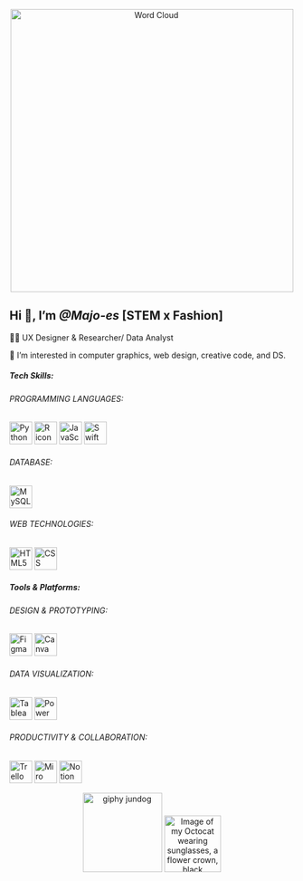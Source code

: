 <!-- <div align="center">
    <p>
     <img src= "https://github.com/Majo-es/Majo-es/assets/43044338/04a13209-35f6-4d6f-a675-33f0d1950ffe.png" alt="Hello World Banner" width=50% height=50%>
    </p>
</div> -->


<div align="center">
    <p>
     <img src= "https://github.com/user-attachments/assets/823d675b-312e-4a03-a1d4-0d3db650dd29" alt="Word Cloud" width="500" height="500">
    </p>
</div>


<h2> Hi 👋,  I’m <em> @Majo-es </em> [STEM x Fashion]</h2>

 👩‍💻 UX Designer & Researcher/ Data Analyst 
  
 👀 I’m interested in computer graphics, web design, creative code, and DS. 


<h5 align="left"> Tech Skills:</h5>
<div align="left">
<h6 align="left"> PROGRAMMING LANGUAGES:</h6>
  <img src="https://github.com/Majo-es/Majo-es/assets/43044338/7a641173-ea65-49cc-af75-2ffdf558c346" alt="Python icon from icons8" width="40" height="40"/>
 <img src="https://github.com/Majo-es/Majo-es/assets/43044338/65409a55-a10b-4be1-b78e-71d922b9f208" alt="R icon from icons8" width="40" height="40"/>
 <img src="https://github.com/Majo-es/Majo-es/assets/43044338/fa957f2b-1a23-409f-b638-24a28f85387a" alt="JavaScript icon from icons8" width="40" height="40"/>
  <img src="https://github.com/Majo-es/Majo-es/assets/43044338/dc37f937-3a4f-4e89-88d5-4c5113f35344" alt="Swift icon from icons8" width="40" height="40"/>

<h6 align="left"> DATABASE:</h6>
  <img src="https://github.com/Majo-es/Majo-es/assets/43044338/4758c69e-6da8-4b84-9a7b-242fa3150e1c" alt="MySQL icon from icons8" width="40" height="40"/>

<h6 align="left">WEB TECHNOLOGIES:</h6>
<img src="https://github.com/Majo-es/Majo-es/assets/43044338/6d2bd00d-4a3e-40fd-a034-5a0f87ad875e" alt="HTML5 icon from icons8" width="40" height="40"/>
 <img src="https://github.com/user-attachments/assets/fce36d5c-631c-4929-a1f1-ad8cb6f42c6f" alt="CSS icon from icons8"width="40" height="40"/>
</div>

<h5 align="left">Tools & Platforms:</h5>
<div align="left">
    <h6 align="left"> DESIGN & PROTOTYPING: </h6>
    <img src="https://github.com/Majo-es/Majo-es/assets/43044338/f9254859-59b5-4b04-9992-627eaf7b9216" alt="Figma Logo from icons8" width="40" height="40"/>
<img src="https://github.com/Majo-es/Majo-es/assets/43044338/df908d35-d29c-454b-b540-e4213fafb0d7" alt="Canva Logo from icons8" width="40" height="40"/>

<h6 align="left"> DATA VISUALIZATION: </h6>
<img src = "https://github.com/Majo-es/Majo-es/assets/43044338/5d711b3b-211b-429a-be7b-62bde7f56d7e" alt="Tableau Logo from icons8" width="40" height="40"/>
 <img src = "https://github.com/user-attachments/assets/2c00a62f-46d9-4d80-8724-e110467ff45c" alt="Power BI Logo from icons8" width="40" height="40"/>  

  <h6 align="left"> PRODUCTIVITY & COLLABORATION: </h6>
 <img src="https://github.com/Majo-es/Majo-es/assets/43044338/c448348b-093d-4c18-af02-bf883740f8a2" alt="Trello Logo from icons8" width="40" height="40"/>
  <img src="https://github.com/Majo-es/Majo-es/assets/43044338/7800863a-adf4-4318-a40d-0ab12b6fec43" alt="Miro Logo from icons8" width="40" height="40"/>
 <img src="https://github.com/Majo-es/Majo-es/assets/43044338/3035f789-0e21-4ec4-ab32-9b56e414f1c9" alt="Notion Logo from icons8" width="40" height="40"/>
</div>

<!-- <h6 align="left">Languages:</h6>
<div align="left">
  <img src="https://img.shields.io/badge/HTML5-E34F26?style=for-the-badge&logo=html5&logoColor=white" alt="HTML5" />
 <img src="https://img.shields.io/badge/CSS3-1572B6?style=for-the-badge&logo=css3&logoColor=white" alt="CSS3"/>
 <img src="https://img.shields.io/badge/JavaScript-F7DF1E?style=for-the-badge&logo=javascript&logoColor=black" alt="JavaScript"/>
  <img src="https://img.shields.io/badge/Python-3776AB?style=for-the-badge&logo=python&logoColor=white" alt="Python"/>
 <img src="https://img.shields.io/badge/R-276DC3?style=for-the-badge&logo=r&logoColor=white" alt="R"/>
  <img src="https://img.shields.io/badge/MySQL-005C84?style=for-the-badge&logo=mysql&logoColor=white" alt="MySQL"/>
  <img src="https://img.shields.io/badge/Swift-FA7343?style=for-the-badge&logo=swift&logoColor=white" alt="Swift"/>
</div> -->


<!-- <h6 align="left">Tools & Platforms:</h6>
<div align="left">
 <img src = "https://img.shields.io/badge/Tableau-E97627?style=for-the-badge&logo=Tableau&logoColor=white" alt="Tableau"/>
 <img src="https://img.shields.io/badge/Figma-F24E1E?style=for-the-badge&logo=figma&logoColor=white" alt="Figma"/>
<img src="https://img.shields.io/badge/Canva-%2300C4CC.svg?&style=for-the-badge&logo=Canva&logoColor=white" alt="Canva"/>
 <img src="https://img.shields.io/badge/Trello-0052CC?style=for-the-badge&logo=trello&logoColor=white" alt="Trello"/>
 <img src="https://img.shields.io/badge/Miro-050038?style=for-the-badge&logo=Miro&logoColor=white" alt="Miro"/>
 <img src="https://img.shields.io/badge/Notion-000000?style=for-the-badge&logo=notion&logoColor=white" alt="Notion"/>
</div> --> 


<div align="center">
    <p>
        <img src="https://user-images.githubusercontent.com/43044338/227368857-52958296-7b7b-4c2e-a591-c3a4899cf493.gif " alt="giphy jundog" width="140" height="140"/>
     <img src= "https://github.com/Majo-es/Majo-es/assets/43044338/47a69978-5535-429e-af20-710ef7b84486.png" alt="Image of my Octocat wearing sunglasses, a flower crown, black Converse, and an Aloha shirt" width="100" height="100"> 
    </p>
</div>


  

